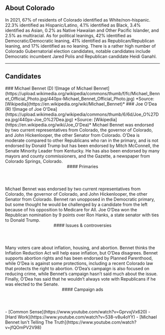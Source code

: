 ## About Colorado
In 2021, 67% of residents of Colorado identified as White/non-hispanic. 22.3% identified as Hispanic/Latino, 4.1% identified as Black, 3.4% identified as Asian, 0.2% as Native Hawaiian and Other Pacific Islander, and 2.5% as multiracial. As for political leanings, 42% identified as Democratic/Democratic leaning, 41% identified as Republican/Republican leaning, and 17% identified as no leaning. There is a rather high number of Colorado Gubernatorial election candidates, notable candidates include Democratic incumbent Jared Polis and Republican candidate Heidi Ganahl.

---

## Candidates

<Grid>
  <Box>
    ### Michael Bennet (D)
    ![Image of Michael Bennet](https://upload.wikimedia.org/wikipedia/commons/thumb/f/fc/Michael_Bennet_Official_Photo.jpg/440px-Michael_Bennet_Official_Photo.jpg)
    *Source: [Wikipedia](https://en.wikipedia.org/wiki/Michael_Bennet)*
  </Box>
  <Box>
    ### Joe O'Dea (R)
    ![Image of Joe O'Dea](https://upload.wikimedia.org/wikipedia/commons/thumb/6/6d/Joe_O%27Dea.jpg/440px-Joe_O%27Dea.jpg)
    *Source: [Wikipedia](https://en.wikipedia.org/wiki/Joe_O'Dea)*
  </Box>

  <Box>
    Michael Bennet was endorsed by two current representatives from Colorado, the governor of Colorado, and John Hickenlooper, the other Senator from Colorado. 
  </Box>
  <Box>
    O’Dea is moderate compared to other Republicans who ran in the primary, and is not endorsed by Donald Trump but has been endorsed by Mitch McConnell, the Senate Minority Leader from Kentucky. He has also been endorsed by many mayors and county commissioners, and the Gazette, a newspaper from Colorado Springs, Colorado. 
  </Box>

  <Header>
    #### Primaries
  </Header>
  <Box>
    Michael Bennet was endorsed by two current representatives from Colorado, the governor of Colorado, and John Hickenlooper, the other Senator from Colorado. Bennet ran unopposed in the Democratic primary, but some thought he would be challenged by a candidate from the left because of his opposition to Medicare for All. 
  </Box>
  <Box>
    Joe O’Dea won the Republican nomination by 9 points over Ron Hanks, a state senator with ties to Donald Trump.
  </Box>

  <Header>
    #### Issues & controversies
  </Header>

  <WideBox>
    Many voters care about inflation, housing, and abortion. Bennet thinks the Inflation Reduction Act will help ease inflation, but O’Dea disagrees. Bennet supports abortion rights and has been endorsed by Planned Parenthood, while O’Dea is against some protections, including a recent Colorado law that protects the right to abortion. O’Dea’s campaign is also focused on reducing crime, while Bennet’s campaign hasn’t said much about the issue. Finally, O’Dea has said that he wouldn’t always vote with Republicans if he was elected to the Senate. 
  </WideBox>
 
  <Header>
    #### Campaign ads
  </Header>
  <Box>
    - [Common Sense](https://www.youtube.com/watch?v=GprvxjVx620)
  </Box>
  <Box>
    - [Hard Work](https://www.youtube.com/watch?v=538-v8u4oYY)
    - [Michael Bennet Isn't Telling The Truth](https://www.youtube.com/watch?v=jfQOmPV2V98)
  </Box>
</Grid>
